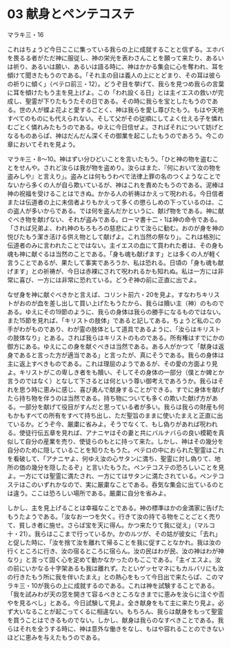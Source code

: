 # 03 献身とペンテコステ

マラキ三・16

これはちょうど今日ここに集っている我らの上に成就することと信ずる。エホバを畏るる者がただ神に服従し、神の栄光を表わさんことを願って来たり、あるいは祈り、あるいは願い、あるいは語る時に、神はかかる集会に心を奪われ、耳を傾けて聞きたもうのである。「それ主の目は義人の上にとどまり、その耳は彼らの祈りに傾く」（ペテロ前三・12）。どうぞ目を挙げて、我らを見つめ我らの言葉に耳を傾けたもう主を見上げよ。この「われ設くる日」とは主イエスの救いが完成し、聖霊が下りたもうたその日である。その時に我らを宝としたもうのである。世の人が蝶よ花よと愛するごとく、神は我らを愛し尊びたもう。もはや天地すべてのものにも代えられない。そして父がその従順にしてよく仕える子を憐れむごとく憐れみたもうのである。ゆえに今日信ぜよ。さればそれについて妨げとなるものあらぱ、神はだんだん深くその御業を起こしたもうのであろう。今この章においてそれを見よう。

マラキ三・8〜10。神はずい分ひどいことを言いたもう。「ひと神の物を盗むことをせんや。されど汝らは我が物を盗めり。汝らはまた、『何において汝の物を盗みしや』と言えり」。盗みとは何もうわべで法律上罪の名のつくようなことでないから多くの人が自ら欺いているが、神はこれを責めたもうのである。泥棒は神の祝福を受けることはできぬ。かかる人の祈祷はかえって呪われる。今日信者または伝道者の上に未信者よりもかえって多くの懲らしめの下っているのは、この盗人が多いからである。では何を盗んだかというに、献げ物をである。神に献ぐべき物を献げない、それが盗みである。ローマ書十二・1は神の命令である。「されば兄弟よ、われ神のもろもろの慈悲によりて汝らに勧む。おのが身を神の悦びたもう潔き活ける供え物として献げよ。これ当然の祭なり」。これは格別に伝道者のみに言われたことではない。主イエスの血にて買われた者は、その身も魂も神に献ぐるは当然のことである。「身も魂も献げます」とは多くの人が軽く言うことであるが、果たして事実であろうか、私は恐れる。日頃の「身も魂も献げます」との祈祷が、今日は赤裸にされて呪われるかも知れぬ。私は一方には非常に喜び、一方には非常に恐れている。どうぞ神の前に正直に出でよ。

なぜ身を神に献ぐべきかと言えば、コリント前六・20を見よ。すなわちキリストがおのが血を差し出して買い上げたもうたから、我らは贖い主（神）のものである。ゆえにその19節のように、我らの身体は我らの勝手になるものではない。また15節を見れば、「キリストの肢体」であると記してある。ちょうど私のこの手がわがものであり、わが霊の肢体として道具であるように、「汝らはキリストの肢体なり」とある。されば我らはキリストのものである。所有権はすでにかの御方にある。ゆえにこの身を献ぐべきは当然である。ある人がかつて「献身は返身であると言った方が適当である」と言ったが、真にそうである。我らの身体は主に返上すべきものである。これは理屈のようであるが、その愛の方面より見よ。キリストがこの卑しき者をも贖い、そしてその身体の一部分（僕とか婢とか言うのではなく）となして下さるとは何という尊い御考えであろうか。我らはそれを思う時に恵みに感じ、喜び勇んで献身することができる。すでに身体を献げたら持ち物を伴うのは当然である。持ち物についても多くの欺いた献げ方がある。一部分を献げて役目がすんだと思っている者が多い。我らは我らの財産も何もかもすべての所有をすべて持ち出し、ただ聖旨のままに使いたまえと正直に出ているか。どうぞ今、厳粛に省みよ。そうでなくて、もし偽りがあれば呪われる。使徒行伝五章を見れば、アナニヤはその妻と共にバルナバらの良い模範を真似して自分の産業を売り、使徒らのもとに持って来た。しかし、神はその幾分を自分のために隠していることを知りたもうた。ペテロの中におられた聖霊はこれを看破して、「アナニヤよ、何ゆえ汝の心サタンに満ち、聖霊に対し偽りて、地所の価の幾分を隠したるぞ」と言いたもうた。ペンテコステの恐ろしいことを見よ。一方にては聖霊に満たされ、一方にてはサタンに満たされている。ペンテコステはこのいずれかなので、実に厳粛なことである。呑気な集会に出ているのとは違う。ここは恐ろしい場所である。厳粛に自分を省みよ。

しかし、主を見上げることは幸福なことである。神の標準はかの金満家に告げたもうたようである。「汝なお一つを欠く。行きて汝の持てる物をことごとく売りて、貧しき者に施せ。さらば宝を天に得ん。かつ来たりて我に従え」（マルコ十・21）。我らはここまで行っているか。かのルツが、その姑が彼女に「去れ」と促した時に、「汝を捨て汝を離れて帰ることを我に促すことなかれ。我は汝の行くところに行き、汝の宿るところに宿らん。汝の民はわが民、汝の神はわが神なり」と言って固く心を定めて動かなかったのもここである。「主イエスよ。汝の前にいかなる十字架あるも我は離れず。たといゲッセマネにもカルバリにも汝の行きたもう所に我を伴いたまえ」との熱心をもって今日出で来たらぱ、このマラキ三・10が我らの上に成就するのである。これは神を試験することである。「我を試みわが天の窓を開きて容るべきところなきまでに恵みを汝らに注ぐや否やを見るべし」とある。今日試験して見よ。全き献身をもて主に来たり見よ。必ず大いなることが起こってくるに相違ない。もちろん、我らは献身をもって聖霊を買うことはできるものでない。しかし、献身は我らのなすべきことである。我らはそれを全うする時に、神は意外な働きをなし、もはや容れることのできないほどに恵みを与えたもうのである。

